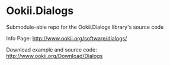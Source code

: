 # Ookii.Dialogs

Submodule-able repo for the Ookii.Dialogs library's source code

Info Page: http://www.ookii.org/software/dialogs/

Download example and source code: http://www.ookii.org/Download/Dialogs
